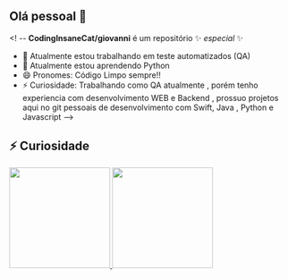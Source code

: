 ## Olá pessoal 👋

<! --
**CodingInsaneCat/giovanni** é um repositório ✨ _especial_ ✨ 

- 🔭 Atualmente estou trabalhando em teste automatizados (QA) 
- 🌱 Atualmente estou aprendendo Python 
- 😄 Pronomes: Código Limpo sempre!!
- ⚡ Curiosidade: Trabalhando como QA atualmente , porém tenho experiencia com desenvolvimento WEB e Backend , prossuo projetos aqui no git pessoais de desenvolvimento com Swift, Java , Python e Javascript 
-->
## ⚡ Curiosidade 
<div>
<a href="https://github.com/CodingInsaneCat">
<img loading="lazy" height="180em" src="https://github-readme-stats.vercel.app/api/top-langs/?username=CodingInsaneCat&layout=compact&langs_count=7&theme=dracula"/>
<img loading="lazy" height="180em" src="https://github-readme-stats.vercel.app/api?username=CodingInsaneCat&show_icons=true&theme=dracula&include_all_commits=true&count_private=true"/>
</div>
